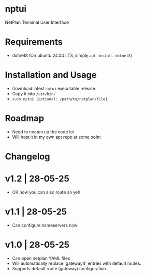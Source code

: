 # nptui
NetPlan Terminal User Interface

# Requirements
- dotnet8 (On ubuntu 24.04 LTS, simply `apt install dotnet8`)

# Installation and Usage
- Download latest `nptui` executable release.
- Copy it into `/usr/bin/`
- `sudo nptui [optional: /path/to/netplan/file]`

# Roadmap
- Need to neaten up the code lol
- Will host it in my own apt repo at some point

# Changelog
# v1.2 | 28-05-25
- OK now you can also route so yeh

# v1.1 | 28-05-25
- Can configure nameservers now

# v1.0 | 28-05-25
- Can open netplan YAML files
- Will automatically replace 'gateway4' entries with default routes.
- Supports default route (gateway) configuration.
